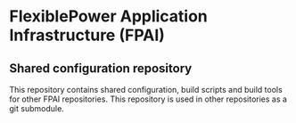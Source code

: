 # FlexiblePower Application Infrastructure (FPAI)

## Shared configuration repository

This repository contains shared configuration, build scripts and build tools for other FPAI repositories. This repository is used in other repositories as a git submodule.